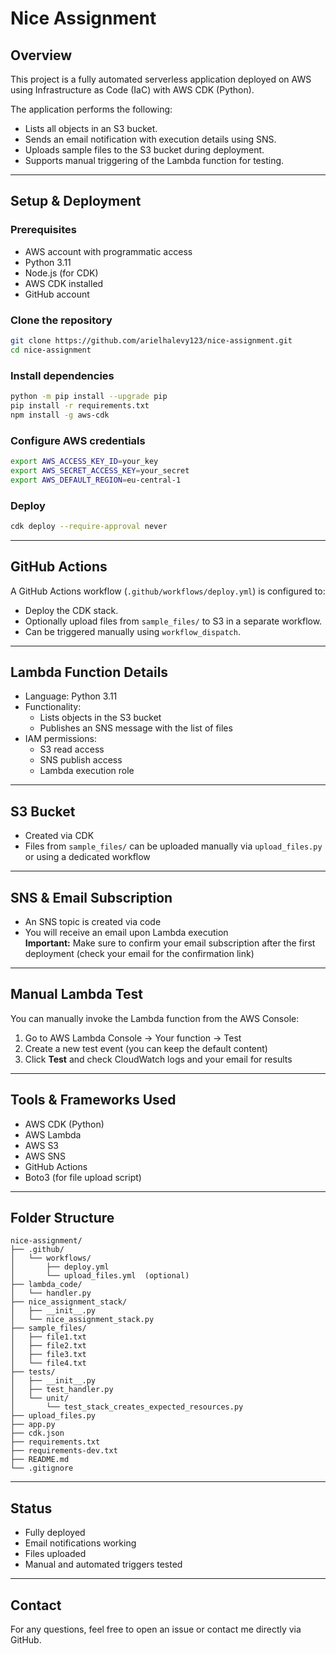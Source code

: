 # Nice Assignment

## Overview

This project is a fully automated serverless application deployed on AWS using Infrastructure as Code (IaC) with AWS CDK (Python).

The application performs the following:
- Lists all objects in an S3 bucket.
- Sends an email notification with execution details using SNS.
- Uploads sample files to the S3 bucket during deployment.
- Supports manual triggering of the Lambda function for testing.

---

## Setup & Deployment

### Prerequisites
- AWS account with programmatic access
- Python 3.11
- Node.js (for CDK)
- AWS CDK installed
- GitHub account

### Clone the repository
```bash
git clone https://github.com/arielhalevy123/nice-assignment.git
cd nice-assignment
```

### Install dependencies
```bash
python -m pip install --upgrade pip
pip install -r requirements.txt
npm install -g aws-cdk
```

### Configure AWS credentials
```bash
export AWS_ACCESS_KEY_ID=your_key
export AWS_SECRET_ACCESS_KEY=your_secret
export AWS_DEFAULT_REGION=eu-central-1
```

### Deploy
```bash
cdk deploy --require-approval never
```

---

## GitHub Actions

A GitHub Actions workflow (`.github/workflows/deploy.yml`) is configured to:
- Deploy the CDK stack.
- Optionally upload files from `sample_files/` to S3 in a separate workflow.
- Can be triggered manually using `workflow_dispatch`.

---

## Lambda Function Details

- Language: Python 3.11
- Functionality:
  - Lists objects in the S3 bucket
  - Publishes an SNS message with the list of files
- IAM permissions:
  - S3 read access
  - SNS publish access
  - Lambda execution role

---

## S3 Bucket

- Created via CDK
- Files from `sample_files/` can be uploaded manually via `upload_files.py` or using a dedicated workflow

---

## SNS & Email Subscription

- An SNS topic is created via code
- You will receive an email upon Lambda execution  
**Important:** Make sure to confirm your email subscription after the first deployment (check your email for the confirmation link)

---

## Manual Lambda Test

You can manually invoke the Lambda function from the AWS Console:

1. Go to AWS Lambda Console → Your function → Test
2. Create a new test event (you can keep the default content)
3. Click **Test** and check CloudWatch logs and your email for results

---

## Tools & Frameworks Used

- AWS CDK (Python)
- AWS Lambda
- AWS S3
- AWS SNS
- GitHub Actions
- Boto3 (for file upload script)

---

## Folder Structure

```
nice-assignment/
├── .github/
│   └── workflows/
│       ├── deploy.yml
│       └── upload_files.yml  (optional)
├── lambda_code/
│   └── handler.py
├── nice_assignment_stack/
│   ├── __init__.py
│   └── nice_assignment_stack.py
├── sample_files/
│   ├── file1.txt
│   ├── file2.txt
│   ├── file3.txt
│   └── file4.txt
├── tests/
│   ├── __init__.py
│   ├── test_handler.py
│   └── unit/
│       └── test_stack_creates_expected_resources.py
├── upload_files.py
├── app.py
├── cdk.json
├── requirements.txt
├── requirements-dev.txt
├── README.md
└── .gitignore
```

---

## Status

- Fully deployed
- Email notifications working
- Files uploaded
- Manual and automated triggers tested

---

## Contact

For any questions, feel free to open an issue or contact me directly via GitHub.